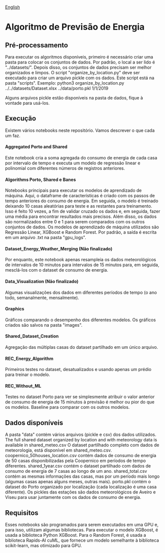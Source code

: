 [English](README.md)

# Algoritmo de Previsão de Energia
## Pré-processamento
Para executar os algoritmos disponíveis, primeiro é necessário criar uma pasta para colocar os conjuntos de dados.
Por padrão, o local a ser lido é "../datasets/".
Depois disso, os conjuntos de dados precisam ser melhor organizados e limpos.
O script "organize_by_location.py" deve ser executado para criar um arquivo pickle com os dados.
Este script está na pasta "scripts".
Exemplo: python3 organize_by_location.py ../../datasets/Dataset.xlsx ../data/porto.pkl 1/1/2019

Alguns arquivos pickle estão disponíveis na pasta de dados, fique à vontade para usá-los.

## Execução
Existem vários notebooks neste repositório. Vamos descrever o que cada um faz.

#### Aggregated Porto and Shared
Este notebook cria a soma agregada do consumo de energia de cada casa por intervalo de tempo e executa um modelo de regressão linear e polinomial com diferentes números de registros anteriores.

#### Algorithms Porto, Shared e Banes
Notebooks principais para executar os modelos de aprendizado de máquina. Aqui, o dataframe de características é criado com os passos de tempo anteriores do consumo de energia.
Em seguida, o modelo é treinado deixando 10 casas aleatórias para teste e as restantes para treinamento. Isso é feito 10 vezes, a fim de validar cruzado os dados e, em seguida, fazer uma média para encontrar resultados mais precisos. Além disso, os dados são normalizados entre 0 e 1 para serem comparados com os outros conjuntos de dados. Os modelos de aprendizado de máquina utilizados são Regressão Linear, XGBoost e Random Forest. Por padrão, a saída é escrita em um arquivo .txt na pasta "gpu_logs".

#### Dataset_Energy_Weather_Merging (Não finalizado)
Por enquanto, este notebook apenas resampleia os dados meteorológicos de intervalos de 10 minutos para intervalos de 15 minutos para, em seguida, mesclá-los com o dataset de consumo de energia.

#### Data_Visualization (Não finalizado)
Algumas visualizações dos dados em diferentes períodos de tempo (o ano todo, semanalmente, mensalmente).

#### Graphics
Gráficos comparando o desempenho dos diferentes modelos. Os gráficos criados são salvos na pasta "images".

#### Shared_Dataset_Creation
Agregação das múltiplas casas do dataset partilhado em um único arquivo.

#### REC_Energy_Algorithm
Primeiros testes no dataset, desatualizados e usando apenas um prédio para treinar o modelo.

#### REC_Without_ML
Testes no dataset Porto para ver se simplesmente atribuir o valor anterior de consumo de energia de 15 minutos à previsão é melhor ou pior do que os modelos. Baseline para comparar com os outros modelos.

## Dados disponíveis
A pasta "data" contém vários arquivos (pickle e csv) dos dados utilizados.
The full shared dataset organized by location and with meteorology data is available in shared_meteo.csv
O dataset partilhado completo com dados de meteorologia, está disponível em shared_meteo.csv.
coopernico_50houses_location.csv contém dados de consumo de energia de 50 casas disponibilizadas pela Coopernico em períodos de tempo diferentes.
shared_1year.csv contém o dataset partilhado com dados de consumo de energia de 7 casas ao longo de um ano.
shared_total.csv contém as mesmas informações das casas, mas por um período mais longo (algumas casas apenas alguns meses, outras mais).
porto.pkl contém o dataset do Porto organizado por localização (cada localização é uma casa diferente).
Os pickles das estações são dados meteorológicos de Aveiro e Viseu para usar juntamente com os dados de consumo de energia.

## Requisitos
Esses notebooks são programados para serem executados em uma GPU e, para isso, utilizam algumas bibliotecas. Para executar o modelo XGBoost, é usada a biblioteca Python XGBoost. Para o Random Forest, é usada a biblioteca Rapids-AI cuML, que fornece um modelo semelhante à biblioteca scikit-learn, mas otimizado para GPU.